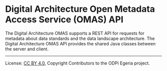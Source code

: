 <!-- SPDX-License-Identifier: CC-BY-4.0 -->
<!-- Copyright Contributors to the ODPi Egeria project. -->

# Digital Architecture Open Metadata Access Service (OMAS) API

The Digital Architecture OMAS supports a REST API for requests for metadata about data standards and the data
landscape architecture.
The Digital Architecture OMAS API provides the shared Java classes between the
server and client.

----
License: [CC BY 4.0](https://creativecommons.org/licenses/by/4.0/),
Copyright Contributors to the ODPi Egeria project.
